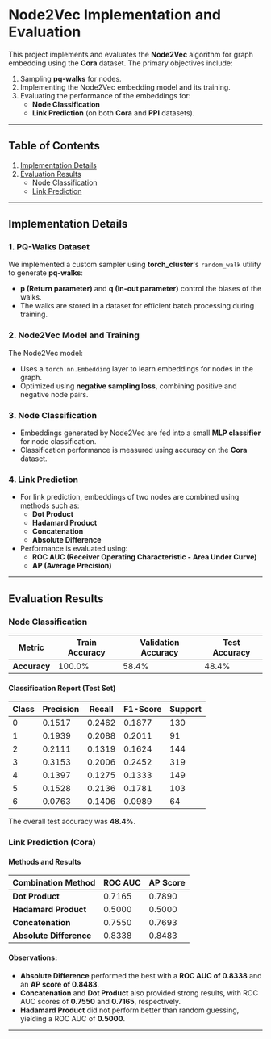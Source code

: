 # Node2Vec Implementation and Evaluation

This project implements and evaluates the **Node2Vec** algorithm for graph embedding using the **Cora** dataset. The primary objectives include:

1. Sampling **pq-walks** for nodes.
2. Implementing the Node2Vec embedding model and its training.
3. Evaluating the performance of the embeddings for:
    - **Node Classification**
    - **Link Prediction** (on both **Cora** and **PPI** datasets).

---

## Table of Contents
1. [Implementation Details](#implementation-details)
2. [Evaluation Results](#evaluation-results)
    - [Node Classification](#node-classification)
    - [Link Prediction](#link-prediction)
---

## Implementation Details

### 1. PQ-Walks Dataset
We implemented a custom sampler using **torch_cluster**'s `random_walk` utility to generate **pq-walks**:
- **p (Return parameter)** and **q (In-out parameter)** control the biases of the walks.
- The walks are stored in a dataset for efficient batch processing during training.

### 2. Node2Vec Model and Training
The Node2Vec model:
- Uses a `torch.nn.Embedding` layer to learn embeddings for nodes in the graph.
- Optimized using **negative sampling loss**, combining positive and negative node pairs.

### 3. Node Classification
- Embeddings generated by Node2Vec are fed into a small **MLP classifier** for node classification.
- Classification performance is measured using accuracy on the **Cora** dataset.

### 4. Link Prediction
- For link prediction, embeddings of two nodes are combined using methods such as:
    - **Dot Product**
    - **Hadamard Product**
    - **Concatenation**
    - **Absolute Difference**
- Performance is evaluated using:
    - **ROC AUC (Receiver Operating Characteristic - Area Under Curve)**
    - **AP (Average Precision)**

---

## Evaluation Results

### Node Classification

| Metric       | Train Accuracy | Validation Accuracy | Test Accuracy |
|--------------|----------------|---------------------|---------------|
| **Accuracy** | 100.0%         | 58.4%               | 48.4%         |

#### Classification Report (Test Set)
| Class | Precision | Recall  | F1-Score | Support |
|-------|-----------|---------|----------|---------|
| 0     | 0.1517    | 0.2462  | 0.1877   | 130     |
| 1     | 0.1939    | 0.2088  | 0.2011   | 91      |
| 2     | 0.2111    | 0.1319  | 0.1624   | 144     |
| 3     | 0.3153    | 0.2006  | 0.2452   | 319     |
| 4     | 0.1397    | 0.1275  | 0.1333   | 149     |
| 5     | 0.1528    | 0.2136  | 0.1781   | 103     |
| 6     | 0.0763    | 0.1406  | 0.0989   | 64      |

The overall test accuracy was **48.4%**.

### Link Prediction (Cora)

#### Methods and Results

| Combination Method     | ROC AUC | AP Score |
|------------------------|---------|----------|
| **Dot Product**        | 0.7165  | 0.7890   |
| **Hadamard Product**   | 0.5000  | 0.5000   |
| **Concatenation**      | 0.7550  | 0.7693   |
| **Absolute Difference**| 0.8338  | 0.8483   |

#### Observations:
- **Absolute Difference** performed the best with a **ROC AUC of 0.8338** and an **AP score of 0.8483**.
- **Concatenation** and **Dot Product** also provided strong results, with ROC AUC scores of **0.7550** and **0.7165**, respectively.
- **Hadamard Product** did not perform better than random guessing, yielding a ROC AUC of **0.5000**.

---
